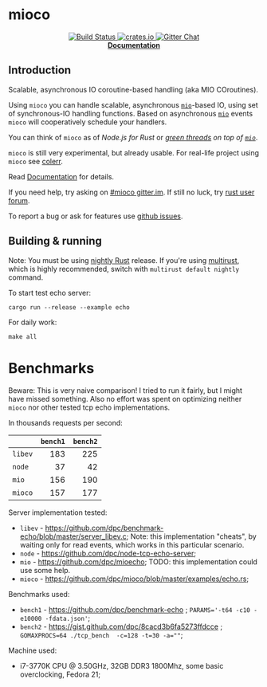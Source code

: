 # mioco

<p align="center">
  <a href="https://travis-ci.org/dpc/mioco">
      <img src="https://img.shields.io/travis/dpc/mioco/master.svg?style=flat-square" alt="Build Status">
  </a>
  <a href="https://crates.io/crates/mioco">
      <img src="http://meritbadge.herokuapp.com/mioco?style=flat-square" alt="crates.io">
  </a>
  <a href="https://gitter.im/dpc/mioco">
      <img src="https://img.shields.io/badge/GITTER-join%20chat-green.svg?style=flat-square" alt="Gitter Chat">
  </a>
  <br>
  <strong><a href="//dpc.github.io/mioco/">Documentation</a></strong>
</p>


## Introduction

Scalable, asynchronous IO coroutine-based handling (aka MIO COroutines).

Using `mioco` you can handle scalable, asynchronous [`mio`][mio]-based IO, using set of synchronous-IO
handling functions. Based on asynchronous [`mio`][mio] events `mioco` will cooperatively schedule your
handlers.

You can think of `mioco` as of *Node.js for Rust* or *[green threads][green threads] on top of [`mio`][mio]*.

`mioco` is still very experimental, but already usable. For real-life project using
`mioco` see [colerr][colerr].

Read [Documentation](//dpc.github.io/mioco/) for details.

If you need help, try asking on [#mioco gitter.im][mioco gitter]. If still no
luck, try [rust user forum][rust user forum].

To report a bug or ask for features use [github issues][issues].

[rust]: http://rust-lang.org
[mio]: //github.com/carllerche/mio
[colerr]: //github.com/dpc/colerr
[mioco gitter]: https://gitter.im/dpc/mioco
[rust user forum]: https://users.rust-lang.org/
[issues]: //github.com/dpc/mioco/issues
[green threads]: https://en.wikipedia.org/wiki/Green_threads

## Building & running

Note: You must be using [nightly Rust][nightly rust] release. If you're using
[multirust][multirust], which is highly recommended, switch with `multirust default
nightly` command.

To start test echo server:

    cargo run --release --example echo

For daily work:

    make all

[nightly rust]: https://doc.rust-lang.org/book/nightly-rust.html
[multirust]: https://github.com/brson/multirust

# Benchmarks

Beware: This is very naive comparison! I tried to run it fairly,
but I might have missed something. Also no effort was spent on optimizing
neither `mioco` nor other tested tcp echo implementations.

In thousands requests per second:

|         | `bench1` | `bench2` |
|:--------|---------:|---------:|
| `libev` | 183      | 225      |
| `node`  | 37       | 42       |
| `mio`   | 156      | 190      |
| `mioco` | 157      | 177      |


Server implementation tested:

* `libev` - https://github.com/dpc/benchmark-echo/blob/master/server_libev.c;
   Note: this implementation "cheats", by waiting only for read events, which works
   in this particular scenario.
* `node` - https://github.com/dpc/node-tcp-echo-server;
* `mio` - https://github.com/dpc/mioecho; TODO: this implementation could use some help.
* `mioco` - https://github.com/dpc/mioco/blob/master/examples/echo.rs;

Benchmarks used:

* `bench1` - https://github.com/dpc/benchmark-echo ; `PARAMS='-t64 -c10 -e10000 -fdata.json'`;
* `bench2` - https://gist.github.com/dpc/8cacd3b6fa5273ffdcce ; `GOMAXPROCS=64 ./tcp_bench  -c=128 -t=30 -a=""`;

Machine used:

* i7-3770K CPU @ 3.50GHz, 32GB DDR3 1800Mhz, some basic overclocking, Fedora 21;

